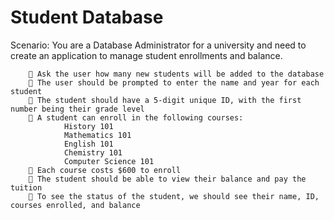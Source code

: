 # Student Database

Scenario: You are a Database Administrator for a university and need to
create an application to manage student enrollments and balance.


         Ask the user how many new students will be added to the database
         The user should be prompted to enter the name and year for each student
         The student should have a 5-digit unique ID, with the first number being their grade level
         A student can enroll in the following courses:
                History 101
                Mathematics 101
                English 101
                Chemistry 101
                Computer Science 101
         Each course costs $600 to enroll
         The student should be able to view their balance and pay the tuition
         To see the status of the student, we should see their name, ID, courses enrolled, and balance
